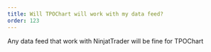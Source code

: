 ```yaml
---
title: Will TPOChart will work with my data feed?
order: 123
---
```

Any data feed that work with NinjatTrader will be fine for TPOChart

